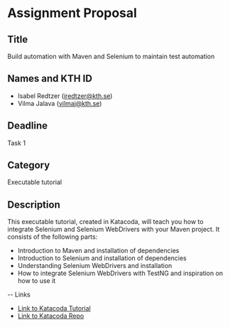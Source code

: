 # Assignment Proposal

## Title

Build automation with Maven and Selenium to maintain test automation  

## Names and KTH ID
  - Isabel Redtzer (iredtzer@kth.se)
  - Vilma Jalava (vilmaj@kth.se)

## Deadline

Task 1

## Category

Executable tutorial 

## Description
This executable tutorial, created in Katacoda, will teach you how to integrate Selenium and Selenium WebDrivers with your Maven project.
It consists of the following parts:

* Introduction to Maven and installation of dependencies
* Introduction to Selenium and installation of dependencies 
* Understanding Selenium WebDrivers and installation
* How to integrate Selenium WebDrivers with TestNG and inspiration on how to use it 

-- Links

* [Link to Katacoda Tutorial](https://www.katacoda.com/isabelre/scenarios/maven-selenium)
* [Link to Katacoda Repo](https://github.com/isabelredtzer/katakoda-scenarios)
